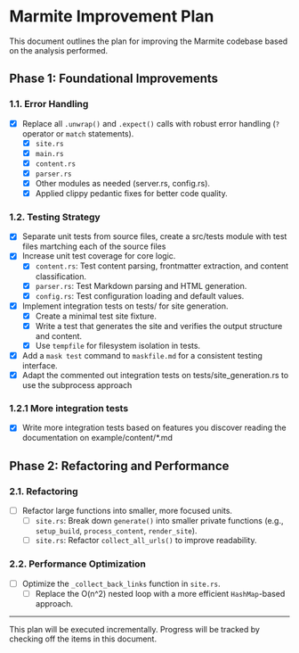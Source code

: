 # Marmite Improvement Plan

This document outlines the plan for improving the Marmite codebase based on the analysis performed.

## Phase 1: Foundational Improvements

### 1.1. Error Handling

- [x] Replace all `.unwrap()` and `.expect()` calls with robust error handling (`?` operator or `match` statements).
  - [x] `site.rs`
  - [x] `main.rs`
  - [x] `content.rs`
  - [x] `parser.rs`
  - [x] Other modules as needed (server.rs, config.rs).
  - [x] Applied clippy pedantic fixes for better code quality.

### 1.2. Testing Strategy

- [x] Separate unit tests from source files, create a src/tests module with test files martching each of the source files
- [x] Increase unit test coverage for core logic.
  - [x] `content.rs`: Test content parsing, frontmatter extraction, and content classification.
  - [x] `parser.rs`: Test Markdown parsing and HTML generation.
  - [x] `config.rs`: Test configuration loading and default values.
- [x] Implement integration tests on tests/ for site generation.
  - [x] Create a minimal test site fixture.
  - [x] Write a test that generates the site and verifies the output structure and content.
  - [x] Use `tempfile` for filesystem isolation in tests.
- [x] Add a `mask test` command to `maskfile.md` for a consistent testing interface.
- [x] Adapt the commented out integration tests on tests/site_generation.rs to use the subprocess approach

### 1.2.1 More integration tests

- [x] Write more integration tests based on features you discover reading the documentation on example/content/*.md


## Phase 2: Refactoring and Performance

### 2.1. Refactoring

- [ ] Refactor large functions into smaller, more focused units.
  - [ ] `site.rs`: Break down `generate()` into smaller private functions (e.g., `setup_build`, `process_content`, `render_site`).
  - [ ] `site.rs`: Refactor `collect_all_urls()` to improve readability.

### 2.2. Performance Optimization

- [ ] Optimize the `_collect_back_links` function in `site.rs`.
  - [ ] Replace the O(n^2) nested loop with a more efficient `HashMap`-based approach.

---

This plan will be executed incrementally. Progress will be tracked by checking off the items in this document.
